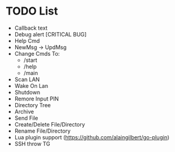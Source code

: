 # TODO List
* Callback text
* Debug alert [CRITICAL BUG]
* Help Cmd
* NewMsg -> UpdMsg
* Change Cmds To:
    * /start
    * /help
    * /main
* Scan LAN
* Wake On Lan
* Shutdown
* Remore Input PIN
* Directory Tree
* Archive
* Send File
* Create/Delete File/Directory
* Rename File/Directory
* Lua plugin support (https://github.com/alaingilbert/go-plugin)
* SSH throw TG
